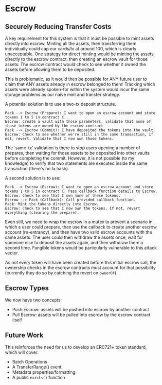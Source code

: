 
# Escrow

## Securely Reducing Transfer Costs

A key requirement for this system is that it must be possible to mint assets directly into escrow. Minting all the assets, then transferring them individually could cap our cards/tx at around 100, which is clearly unacceptable. One strategy for direct minting would be minting the assets directly to the escrow contract, then creating an escrow vault for those assets. The escrow contract would check to see whether it owned the assets before allowing them to be deposited. 

This is problematic, as it would then be possible for ANY future user to claim that ANY assets already in escrow belonged to them! Tracking which assets were already spoken-for within the system would incur the same storage problems as our naive mint and transfer strategy. 

A potential solution is to use a two-tx deposit structure.

```
Pack --> Escrow (Prepare): I want to open an escrow account and store tokens 1 to 5 in contract C. 
Escrow: Create a vault with those parameters, validate that none of those tokens are owned by the escrow contract
Pack --> Escrow (Commit): I have deposited the tokens into the vault.  
Escrow: Check to see whether we're still in the same transaction, if not, revert. Validate that I now own those tokens. 
```

The 'same-tx' validation is there to stop users opening a number of prepares, then waiting for those assets to be deposited into other vaults before completing the commit. However, it is not possible (to my knowledge) to verify that two statements are executed inside the same transaction (there's no tx.hash). 

A second solution is to use:

```
Pack --> Escrow (Escrow): I want to open an escrow account and store tokens 1 to 5 in contract C. Pass callback function details to Escrow. 
Escrow: Check to see that I own none of these tokens.
Escrow --> Pack (Callback): Call provided callback function. 
Pack: Mint the tokens directly into Escrow. 
Escrow: Check to see that I now own the tokens. If not, revert everything (clearing the prepare). 
```

Even still, we need to wrap the escrow in a mutex to prevent a scenario in which a user could prepare, then use the callback to create another escrow account (re-entrancy), and then have two valid escrow accounts with the same assets. The user could then withdraw the assets once, wait for someone else to deposit the assets again, and then withdraw them a second time. Fungible tokens would be particularly vulnerable to this attack vector. 

As not every token will have been created before this initial escrow call, the ownership checks in the escrow contracts must account for that possibility (currently they do so by catching the revert on ```ownerOf```).

## Escrow Types

We now have two concepts:

- Push Escrow: assets will be pushed into escrow by another contract
- Pull Escrow: assets will be pulled into escrow by the escrow contract itself

## Future Work

This reinforces the need for us to develop an ERC721+ token standard, which will cover:

- Batch Operations
- A TransferRange() event
- Metadata properties/formatting
- A public ```exists()``` function




